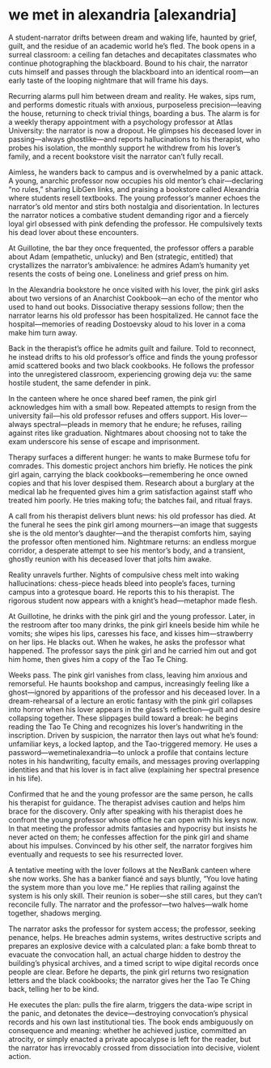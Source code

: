 # we met in alexandria [alexandria]

A student-narrator drifts between dream and waking life, haunted by grief, guilt, and the residue of an academic world he’s fled. The book opens in a surreal classroom: a ceiling fan detaches and decapitates classmates who continue photographing the blackboard. Bound to his chair, the narrator cuts himself and passes through the blackboard into an identical room—an early taste of the looping nightmare that will frame his days.

Recurring alarms pull him between dream and reality. He wakes, sips rum, and performs domestic rituals with anxious, purposeless precision—leaving the house, returning to check trivial things, boarding a bus. The alarm is for a weekly therapy appointment with a psychology professor at Atlas University: the narrator is now a dropout. He glimpses his deceased lover in passing—always ghostlike—and reports hallucinations to his therapist, who probes his isolation, the monthly support he withdrew from his lover’s family, and a recent bookstore visit the narrator can’t fully recall.

Aimless, he wanders back to campus and is overwhelmed by a panic attack. A young, anarchic professor now occupies his old mentor’s chair—declaring “no rules,” sharing LibGen links, and praising a bookstore called Alexandria where students resell textbooks. The young professor’s manner echoes the narrator’s old mentor and stirs both nostalgia and disorientation. In lectures the narrator notices a combative student demanding rigor and a fiercely loyal girl obsessed with pink defending the professor. He compulsively texts his dead lover about these encounters.

At Guillotine, the bar they once frequented, the professor offers a parable about Adam (empathetic, unlucky) and Ben (strategic, entitled) that crystallizes the narrator’s ambivalence: he admires Adam’s humanity yet resents the costs of being one. Loneliness and grief press on him.

In the Alexandria bookstore he once visited with his lover, the pink girl asks about two versions of an Anarchist Cookbook—an echo of the mentor who used to hand out books. Dissociative therapy sessions follow; then the narrator learns his old professor has been hospitalized. He cannot face the hospital—memories of reading Dostoevsky aloud to his lover in a coma make him turn away.

Back in the therapist’s office he admits guilt and failure. Told to reconnect, he instead drifts to his old professor’s office and finds the young professor amid scattered books and two black cookbooks. He follows the professor into the unregistered classroom, experiencing growing deja vu: the same hostile student, the same defender in pink.

In the canteen where he once shared beef ramen, the pink girl acknowledges him with a small bow. Repeated attempts to resign from the university fail—his old professor refuses and offers support. His lover—always spectral—pleads in memory that he endure; he refuses, railing against rites like graduation. Nightmares about choosing not to take the exam underscore his sense of escape and imprisonment.

Therapy surfaces a different hunger: he wants to make Burmese tofu for comrades. This domestic project anchors him briefly. He notices the pink girl again, carrying the black cookbooks—remembering he once owned copies and that his lover despised them. Research about a burglary at the medical lab he frequented gives him a grim satisfaction against staff who treated him poorly. He tries making tofu; the batches fail, and ritual frays.

A call from his therapist delivers blunt news: his old professor has died. At the funeral he sees the pink girl among mourners—an image that suggests she is the old mentor’s daughter—and the therapist comforts him, saying the professor often mentioned him. Nightmare returns: an endless morgue corridor, a desperate attempt to see his mentor’s body, and a transient, ghostly reunion with his deceased lover that jolts him awake.

Reality unravels further. Nights of compulsive chess melt into waking hallucinations: chess-piece heads bleed into people’s faces, turning campus into a grotesque board. He reports this to his therapist. The rigorous student now appears with a knight’s head—metaphor made flesh.

At Guillotine, he drinks with the pink girl and the young professor. Later, in the restroom after too many drinks, the pink girl kneels beside him while he vomits; she wipes his lips, caresses his face, and kisses him—strawberry on her lips. He blacks out. When he wakes, he asks the professor what happened. The professor says the pink girl and he carried him out and got him home, then gives him a copy of the Tao Te Ching.

Weeks pass. The pink girl vanishes from class, leaving him anxious and remorseful. He haunts bookshop and campus, increasingly feeling like a ghost—ignored by apparitions of the professor and his deceased lover. In a dream-rehearsal of a lecture an erotic fantasy with the pink girl collapses into horror when his lover appears in the glass’s reflection—guilt and desire collapsing together. These slippages build toward a break: he begins reading the Tao Te Ching and recognizes his lover’s handwriting in the inscription. Driven by suspicion, the narrator then lays out what he’s found: unfamiliar keys, a locked laptop, and the Tao-triggered memory. He uses a password—wemetinalexandria—to unlock a profile that contains lecture notes in his handwriting, faculty emails, and messages proving overlapping identities and that his lover is in fact alive (explaining her spectral presence in his life). 

Confirmed that he and the young professor are the same person, he calls his therapist for guidance. The therapist advises caution and helps him brace for the discovery. Only after speaking with his therapist does he confront the young professor whose office he can open with his keys now. In that meeting the professor admits fantasies and hypocrisy but insists he never acted on them; he confesses affection for the pink girl and shame about his impulses. Convinced by his other self, the narrator forgives him eventually and requests to see his resurrected lover.

A tentative meeting with the lover follows at the NexBank canteen where she now works. She has a banker fiancé and says bluntly, “You love hating the system more than you love me.” He replies that railing against the system is his only skill. Their reunion is sober—she still cares, but they can’t reconcile fully. The narrator and the professor—two halves—walk home together, shadows merging.

The narrator asks the professor for system access; the professor, seeking penance, helps. He breaches admin systems, writes destructive scripts and prepares an explosive device with a calculated plan: a fake bomb threat to evacuate the convocation hall, an actual charge hidden to destroy the building’s physical archives, and a timed script to wipe digital records once people are clear. Before he departs, the pink girl returns two resignation letters and the black cookbooks; the narrator gives her the Tao Te Ching back, telling her to be kind.

He executes the plan: pulls the fire alarm, triggers the data-wipe script in the panic, and detonates the device—destroying convocation’s physical records and his own last institutional ties. The book ends ambiguously on consequence and meaning: whether he achieved justice, committed an atrocity, or simply enacted a private apocalypse is left for the reader, but the narrator has irrevocably crossed from dissociation into decisive, violent action.
